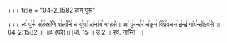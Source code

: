 +++
title = "04-2_1582 त्वम् पुरू"

+++
त्वं꣢ पु꣣रू꣢ स꣣ह꣡स्रा꣢णि श꣣ता꣡नि꣢ च यू꣣था꣢ दा꣣ना꣡य꣢ मꣳहसे। आ꣡ पु꣢रन्द꣣रं꣡ च꣢कृम꣣ वि꣡प्र꣢वचस꣣ इ꣢न्द्रं꣣ गा꣢य꣣न्तो꣡ऽव꣢से ॥ 04-2:1582 ॥ ॥4 (फौ)॥ [धा. 15 । उ 2 । स्व. नास्ति ।]